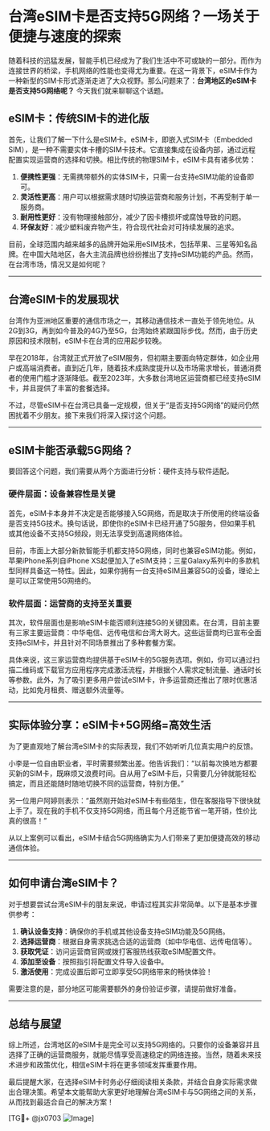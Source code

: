 # 台湾eSIM卡是否支持5G网络？一场关于便捷与速度的探索

随着科技的迅猛发展，智能手机已经成为了我们生活中不可或缺的一部分。而作为连接世界的桥梁，手机网络的性能也变得尤为重要。在这一背景下，eSIM卡作为一种新型的SIM卡形式逐渐走进了大众视野。那么问题来了：**台湾地区的eSIM卡是否支持5G网络呢？** 今天我们就来聊聊这个话题。

## eSIM卡：传统SIM卡的进化版

首先，让我们了解一下什么是eSIM卡。eSIM卡，即嵌入式SIM卡（Embedded SIM），是一种不需要实体卡槽的SIM卡技术。它直接集成在设备内部，通过远程配置实现运营商的选择和切换。相比传统的物理SIM卡，eSIM卡具有诸多优势：

1. **便携性更强**：无需携带额外的实体SIM卡，只需一台支持eSIM功能的设备即可。
2. **灵活性更高**：用户可以根据需求随时切换运营商和服务计划，不再受制于单一服务商。
3. **耐用性更好**：没有物理接触部分，减少了因卡槽损坏或腐蚀导致的问题。
4. **环保友好**：减少塑料废弃物产生，符合现代社会对可持续发展的追求。

目前，全球范围内越来越多的品牌开始采用eSIM技术，包括苹果、三星等知名品牌。在中国大陆地区，各大主流品牌也纷纷推出了支持eSIM功能的产品。然而，在台湾市场，情况又是如何呢？

---

## 台湾eSIM卡的发展现状

台湾作为亚洲地区重要的通信市场之一，其移动通信技术一直处于领先地位。从2G到3G，再到如今普及的4G乃至5G，台湾始终紧跟国际步伐。然而，由于历史原因和技术限制，eSIM卡在台湾的应用起步较晚。

早在2018年，台湾就正式开放了eSIM服务，但初期主要面向特定群体，如企业用户或高端消费者。直到近几年，随着技术成熟度提升以及市场需求增长，普通消费者的使用门槛才逐渐降低。截至2023年，大多数台湾地区运营商都已经支持eSIM卡，并且提供了丰富的套餐选择。

不过，尽管eSIM卡在台湾已具备一定规模，但关于“是否支持5G网络”的疑问仍然困扰着不少朋友。接下来我们将深入探讨这个问题。

---

## eSIM卡能否承载5G网络？

要回答这个问题，我们需要从两个方面进行分析：硬件支持与软件适配。

### 硬件层面：设备兼容性是关键

首先，eSIM卡本身并不决定是否能够接入5G网络，而是取决于所使用的终端设备是否支持5G技术。换句话说，即使你的eSIM卡已经开通了5G服务，但如果手机或其他设备不支持5G频段，则无法享受到高速网络体验。

目前，市面上大部分新款智能手机都支持5G网络，同时也兼容eSIM功能。例如，苹果iPhone系列自iPhone XS起便加入了eSIM支持；三星Galaxy系列中的多款机型同样具备这一特性。因此，如果你拥有一台支持eSIM且兼容5G的设备，理论上是可以正常使用5G网络的。

### 软件层面：运营商的支持至关重要

其次，软件层面也是影响eSIM卡能否顺利连接5G的关键因素。在台湾，目前主要有三家主要运营商：中华电信、远传电信和台湾大哥大。这些运营商均已宣布全面支持eSIM卡，并且针对不同场景推出了多种套餐方案。

具体来说，这三家运营商均提供基于eSIM卡的5G服务选项。例如，你可以通过扫描二维码或下载官方应用程序完成激活流程，并根据个人需求定制流量、通话时长等参数。此外，为了吸引更多用户尝试eSIM卡，许多运营商还推出了限时优惠活动，比如免月租费、赠送额外流量等。

---

## 实际体验分享：eSIM卡+5G网络=高效生活

为了更直观地了解台湾eSIM卡的实际表现，我们不妨听听几位真实用户的反馈。

小李是一位自由职业者，平时需要频繁出差。他告诉我们：“以前每次换地方都要买新的SIM卡，既麻烦又浪费时间。自从用了eSIM卡后，只需要几分钟就能轻松搞定，而且还能随时随地切换不同的运营商，特别方便。”

另一位用户阿婷则表示：“虽然刚开始对eSIM卡有些陌生，但在客服指导下很快就上手了。现在我的手机不仅支持5G网络，而且每个月还能节省一笔开销，性价比真的很高！”

从以上案例可以看出，eSIM卡结合5G网络确实为人们带来了更加便捷高效的移动通信体验。

---

## 如何申请台湾eSIM卡？

对于想要尝试台湾eSIM卡的朋友来说，申请过程其实非常简单。以下是基本步骤供参考：

1. **确认设备支持**：确保你的手机或其他设备支持eSIM功能及5G网络。
2. **选择运营商**：根据自身需求挑选合适的运营商（如中华电信、远传电信等）。
3. **获取凭证**：访问运营商官网或拨打客服热线获取eSIM配置文件。
4. **添加至设备**：按照指引将配置文件导入设备中。
5. **激活使用**：完成设置后即可立即享受5G网络带来的畅快体验！

需要注意的是，部分地区可能需要额外的身份验证步骤，请提前做好准备。

---

## 总结与展望

综上所述，台湾地区的eSIM卡是完全可以支持5G网络的。只要你的设备兼容并且选择了正确的运营商服务，就能尽情享受高速稳定的网络连接。当然，随着未来技术进步和政策优化，相信eSIM卡将在更多领域发挥重要作用。

最后提醒大家，在选择eSIM卡时务必仔细阅读相关条款，并结合自身实际需求做出合理决策。希望本文能帮助大家更好地理解台湾eSIM卡与5G网络之间的关系，从而找到最适合自己的解决方案！

[TG💪+ @jx0703 ![Image](https://github.com/user-attachments/assets/dbca1d08-cadb-493c-b0ec-ad6f7a83f270)]